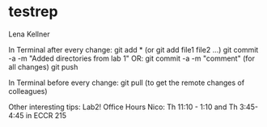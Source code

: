 # testrep
Lena Kellner

In Terminal after every change:
git add * (or git add file1 file2 ...)
git commit -a -m "Added directories from lab 1"
OR: git commit -a -m "comment" (for all changes)
git push

In Terminal before every change:
git pull (to get the remote changes of colleagues)

Other interesting tips: Lab2!
Office Hours Nico: Th 11:10 - 1:10 and Th 3:45-4:45 in ECCR 215
